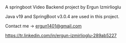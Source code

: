 A springboot Video Backend project by Ergun Izmirlioglu

Java v19 and SpringBoot v3.0.4 are used in this project.

Contact me -> ergun1401@gmail.com

https://tr.linkedin.com/in/ergun-izmirlioglu-289ab5227
